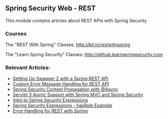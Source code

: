 ## Spring Security Web - REST

This module contains articles about REST APIs with Spring Security

### Courses
The "REST With Spring" Classes: http://bit.ly/restwithspring

The "Learn Spring Security" Classes: http://github.learnspringsecurity.com

### Relevant Articles: 

- [Setting Up Swagger 2 with a Spring REST API](https://www.baeldung.com/swagger-2-documentation-for-spring-rest-api)
- [Custom Error Message Handling for REST API](https://www.baeldung.com/global-error-handler-in-a-spring-rest-api)
- [Spring Security Context Propagation with @Async](https://www.baeldung.com/spring-security-async-principal-propagation)
- [Servlet 3 Async Support with Spring MVC and Spring Security](https://www.baeldung.com/spring-mvc-async-security)
- [Intro to Spring Security Expressions](https://www.baeldung.com/spring-security-expressions)
- [Spring Security Expressions - hasRole Example](https://www.baeldung.com/spring-security-expressions-basic)
- [Error Handling for REST with Spring](https://www.baeldung.com/exception-handling-for-rest-with-spring)
